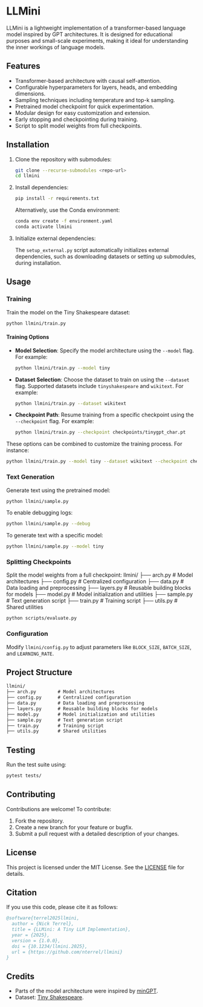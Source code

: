 # LLMini

LLMini is a lightweight implementation of a transformer-based language model inspired by GPT architectures. It is designed for educational purposes and small-scale experiments, making it ideal for understanding the inner workings of language models.

## Features

- Transformer-based architecture with causal self-attention.
- Configurable hyperparameters for layers, heads, and embedding dimensions.
- Sampling techniques including temperature and top-k sampling.
- Pretrained model checkpoint for quick experimentation.
- Modular design for easy customization and extension.
- Early stopping and checkpointing during training.
- Script to split model weights from full checkpoints.

## Installation

1. Clone the repository with submodules:

   ```bash
   git clone --recurse-submodules <repo-url>
   cd llmini
   ```

2. Install dependencies:

   ```bash
   pip install -r requirements.txt
   ```

   Alternatively, use the Conda environment:

   ```bash
   conda env create -f environment.yaml
   conda activate llmini
   ```

3. Initialize external dependencies:

   The `setup_external.py` script automatically initializes external dependencies, such as downloading datasets or setting up submodules, during installation.

## Usage

### Training

Train the model on the Tiny Shakespeare dataset:

```bash
python llmini/train.py
```

#### Training Options

- **Model Selection**: Specify the model architecture using the `--model` flag. For example:

  ```bash
  python llmini/train.py --model tiny
  ```

- **Dataset Selection**: Choose the dataset to train on using the `--dataset` flag. Supported datasets include `tinyshakespeare` and `wikitext`. For example:

  ```bash
  python llmini/train.py --dataset wikitext
  ```

- **Checkpoint Path**: Resume training from a specific checkpoint using the `--checkpoint` flag. For example:

  ```bash
  python llmini/train.py --checkpoint checkpoints/tinygpt_char.pt
  ```

These options can be combined to customize the training process. For instance:

```bash
python llmini/train.py --model tiny --dataset wikitext --checkpoint checkpoints/tinygpt_char.pt
```

### Text Generation

Generate text using the pretrained model:

```bash
python llmini/sample.py
```

To enable debugging logs:

```bash
python llmini/sample.py --debug
```

To generate text with a specific model:

```bash
python llmini/sample.py --model tiny
```

### Splitting Checkpoints

Split the model weights from a full checkpoint:
llmini/
├── arch.py        # Model architectures
├── config.py      # Centralized configuration
├── data.py        # Data loading and preprocessing
├── layers.py      # Reusable building blocks for models
├── model.py       # Model initialization and utilities
├── sample.py      # Text generation script
├── train.py       # Training script
├── utils.py       # Shared utilities
```bash
python scripts/evaluate.py
```

### Configuration

Modify `llmini/config.py` to adjust parameters like `BLOCK_SIZE`, `BATCH_SIZE`, and `LEARNING_RATE`.

## Project Structure

```md
llmini/
├── arch.py        # Model architectures
├── config.py      # Centralized configuration
├── data.py        # Data loading and preprocessing
├── layers.py      # Reusable building blocks for models
├── model.py       # Model initialization and utilities
├── sample.py      # Text generation script
├── train.py       # Training script
├── utils.py       # Shared utilities
```

## Testing

Run the test suite using:

```bash
pytest tests/
```

## Contributing

Contributions are welcome! To contribute:

1. Fork the repository.
2. Create a new branch for your feature or bugfix.
3. Submit a pull request with a detailed description of your changes.

## License

This project is licensed under the MIT License. See the [LICENSE](LICENSE) file for details.

## Citation

If you use this code, please cite it as follows:

```bibtex
@software{terrel2025llmini,
  author = {Nick Terrel},
  title = {LLMini: A Tiny LLM Implementation},
  year = {2025},
  version = {1.0.0},
  doi = {10.1234/llmini.2025},
  url = {https://github.com/nterrel/llmini}
}
```

## Credits

- Parts of the model architecture were inspired by [minGPT](https://github.com/karpathy/minGPT).
- Dataset: [Tiny Shakespeare](https://raw.githubusercontent.com/karpathy/char-rnn/master/data/tinyshakespeare/input.txt).
